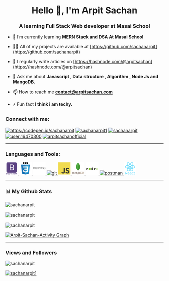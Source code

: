 
<h1 align="center">Hello 👋, I'm Arpit Sachan</h1>
<h3 align="center">A learning Full Stack Web developer at Masai School</h3>


- 🌱 I’m currently learning **MERN Stack and DSA At Masai School**

- 👨‍💻 All of my projects are available at [https://github.com/sachanarpit](https://github.com/sachanarpit)

- 📝 I regularly write articles on [https://hashnode.com/@arpitsachan](https://hashnode.com/@arpitsachan)

- 💬 Ask me about **Javascript , Data structure , Algorithm , Node Js and MangoDB.**

- 📫 How to reach me **contact@arpitsachan.com**

- ⚡ Fun fact **I think i am techy.**

<h3 align="left">Connect with me:</h3>
<p align="left">
<a href="https://codepen.io/sachanarpit" target="blank"><img align="center" src="https://raw.githubusercontent.com/rahuldkjain/github-profile-readme-generator/master/src/images/icons/Social/codepen.svg" alt="https://codepen.io/sachanarpit" height="30" width="40" /></a>
<a href="https://twitter.com/sachanarpit1" target="blank"><img align="center" src="https://raw.githubusercontent.com/rahuldkjain/github-profile-readme-generator/master/src/images/icons/Social/twitter.svg" alt="sachanarpit1" height="30" width="40" /></a>
<a href="https://linkedin.com/in/sachanarpit" target="blank"><img align="center" src="https://raw.githubusercontent.com/rahuldkjain/github-profile-readme-generator/master/src/images/icons/Social/linked-in-alt.svg" alt="sachanarpit" height="30" width="40" /></a>
<a href="https://stackoverflow.com/users/16470300/arpit" target="blank"><img align="center" src="https://raw.githubusercontent.com/rahuldkjain/github-profile-readme-generator/master/src/images/icons/Social/stack-overflow.svg" alt="user:16470300" height="30" width="40" /></a>
<a href="https://instagram.com/arpitsachanofficial" target="blank"><img align="center" src="https://raw.githubusercontent.com/rahuldkjain/github-profile-readme-generator/master/src/images/icons/Social/instagram.svg" alt="arpitsachanofficial" height="30" width="40" /></a>
</p>
<hr />
<h3 align="left">Languages and Tools:</h3>
<p align="left"> <a href="https://getbootstrap.com" target="_blank"> <img src="https://raw.githubusercontent.com/devicons/devicon/master/icons/bootstrap/bootstrap-plain-wordmark.svg" alt="bootstrap" width="40" height="40"/> </a> <a href="https://www.w3schools.com/css/" target="_blank"> <img src="https://raw.githubusercontent.com/devicons/devicon/master/icons/css3/css3-original-wordmark.svg" alt="css3" width="40" height="40"/> </a> <a href="https://expressjs.com" target="_blank"> <img src="https://raw.githubusercontent.com/devicons/devicon/master/icons/express/express-original-wordmark.svg" alt="express" width="40" height="40"/> </a> <a href="https://git-scm.com/" target="_blank"> <img src="https://www.vectorlogo.zone/logos/git-scm/git-scm-icon.svg" alt="git" width="40" height="40"/> </a> <a href="https://developer.mozilla.org/en-US/docs/Web/JavaScript" target="_blank"> <img src="https://raw.githubusercontent.com/devicons/devicon/master/icons/javascript/javascript-original.svg" alt="javascript" width="40" height="40"/> </a> <a href="https://www.mongodb.com/" target="_blank"> <img src="https://raw.githubusercontent.com/devicons/devicon/master/icons/mongodb/mongodb-original-wordmark.svg" alt="mongodb" width="40" height="40"/> </a> <a href="https://nodejs.org" target="_blank"> <img src="https://raw.githubusercontent.com/devicons/devicon/master/icons/nodejs/nodejs-original-wordmark.svg" alt="nodejs" width="40" height="40"/> </a> <a href="https://postman.com" target="_blank"> <img src="https://www.vectorlogo.zone/logos/getpostman/getpostman-icon.svg" alt="postman" width="40" height="40"/> </a> <a href="https://reactjs.org/" target="_blank"> <img src="https://raw.githubusercontent.com/devicons/devicon/master/icons/react/react-original-wordmark.svg" alt="react" width="40" height="40"/> </a> </p>
<hr />
<h3> 📊 My Github Stats</h3>
<p><img align="center" src="https://github-readme-stats.vercel.app/api/top-langs?username=sachanarpit&show_icons=true&locale=en&layout=compact" alt="sachanarpit" /></p>


<p><img align="center" src="https://github-readme-stats.vercel.app/api?username=sachanarpit&show_icons=true&locale=en" alt="sachanarpit" /></p>

<p><img align="center" src="https://github-readme-streak-stats.herokuapp.com/?user=sachanarpit&" alt="sachanarpit" /></p>


<a href="https://github.com/sachanarpit/github-readme-activity-graph"><img alt="Arpit-Sachan-Activity Graph" src="https://activity-graph.herokuapp.com/graph?username=sachanarpit&bg_color=0D1117&color=e8f4fd&line=f98c03&point=FFFFFF&hide_border=true" /></a>


<hr />
<h3> Views and Followers </h3>
<p align="left"> <img src="https://komarev.com/ghpvc/?username=sachanarpit&label=Profile%20views&color=0e75b6&style=flat" alt="sachanarpit" /> </p>


<p align=""> <a href="https://twitter.com/sachanarpit1" target="blank"><img src="https://img.shields.io/twitter/follow/sachanarpit1?logo=twitter&style=for-the-badge" alt="sachanarpit1" /></a> </p>

